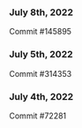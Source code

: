 ### July 8th, 2022

Commit #145895

### July 5th, 2022

Commit #314353


### July 4th, 2022

Commit #72281
